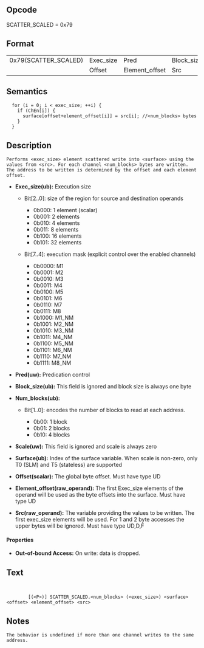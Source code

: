  

## Opcode

  SCATTER_SCALED = 0x79

## Format

| | | | | | | |
| --- | --- | --- | --- | --- | --- | --- |
| 0x79(SCATTER_SCALED) | Exec_size | Pred           | Block_size | Num_blocks | Scale | Surface |
|                      | Offset    | Element_offset | Src        |            |       |         |


## Semantics




      for (i = 0; i < exec_size; ++i) {
        if (ChEn[i]) {
          surface[offset+element_offset[i]] = src[i]; //<num_blocks> bytes
        }
      }

## Description


    Performs <exec_size> element scattered write into <surface> using the values from <src>. For each channel <num_blocks> bytes are written. The address to be written is determined by the offset and each element offset.

- **Exec_size(ub):** Execution size
 
  - Bit[2..0]: size of the region for source and destination operands
 
    - 0b000:  1 element (scalar) 
    - 0b001:  2 elements 
    - 0b010:  4 elements 
    - 0b011:  8 elements 
    - 0b100:  16 elements 
    - 0b101:  32 elements 
  - Bit[7..4]: execution mask (explicit control over the enabled channels)
 
    - 0b0000:  M1 
    - 0b0001:  M2 
    - 0b0010:  M3 
    - 0b0011:  M4 
    - 0b0100:  M5 
    - 0b0101:  M6 
    - 0b0110:  M7 
    - 0b0111:  M8 
    - 0b1000:  M1_NM 
    - 0b1001:  M2_NM 
    - 0b1010:  M3_NM 
    - 0b1011:  M4_NM 
    - 0b1100:  M5_NM 
    - 0b1101:  M6_NM 
    - 0b1110:  M7_NM 
    - 0b1111:  M8_NM
- **Pred(uw):** Predication control

- **Block_size(ub):** This field is ignored and block size is always one byte

- **Num_blocks(ub):** 
 
  - Bit[1..0]: encodes the number of blocks to read at each address.
 
    - 0b00:  1 block 
    - 0b01:  2 blocks 
    - 0b10:  4 blocks
- **Scale(uw):** This field is ignored and scale is always zero

- **Surface(ub):** Index of the surface variable.  When scale is non-zero, only T0 (SLM) and T5 (stateless) are supported

- **Offset(scalar):** The global byte offset. Must have type UD

- **Element_offset(raw_operand):** The first Exec_size elements of the operand will be used as the byte offsets into the surface. Must have type UD

- **Src(raw_operand):** The variable providing the values to be written. The first exec_size elements will be used. For 1 and 2 byte accesses the upper bytes will be ignored. Must have type UD,D,F

#### Properties
- **Out-of-bound Access:** On write: data is dropped.


## Text
```
    

		[(<P>)] SCATTER_SCALED.<num_blocks> (<exec_size>) <surface> <offset> <element_offset> <src>
```



## Notes



    The behavior is undefined if more than one channel writes to the same address.
